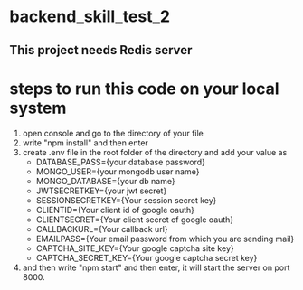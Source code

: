 # backend_skill_test_2

## This project needs Redis server ##
# steps to run this code on your local system
1. open console and go to the directory of your file
2. write "npm install" and then enter
3. create .env file in the root folder of the directory and add your value as
    * DATABASE_PASS={your database password}
    * MONGO_USER={your mongodb user name}
    * MONGO_DATABASE={your db name}
    * JWTSECRETKEY={your jwt secret}
    * SESSIONSECRETKEY={Your session secret key}
    * CLIENTID={Your client id of google oauth}
    * CLIENTSECRET={Your client secret of google oauth}
    * CALLBACKURL={Your callback url}
    * EMAILPASS={Your email password from which you are sending mail}
    * CAPTCHA_SITE_KEY={Your google captcha site key}
    * CAPTCHA_SECRET_KEY={Your google captcha secret key}
4. and then write "npm start" and then enter, it will start the server on port 8000.
